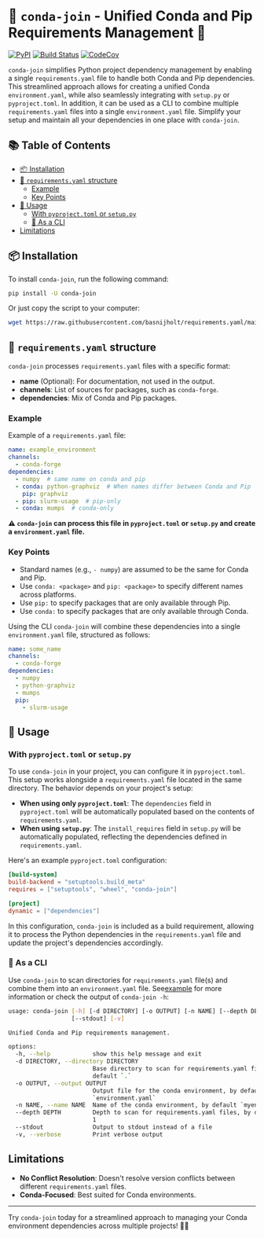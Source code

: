 # :rocket: `conda-join` - Unified Conda and Pip Requirements Management :rocket:

[![PyPI](https://img.shields.io/pypi/v/conda-join.svg)](https://pypi.python.org/pypi/conda-join)
[![Build Status](https://github.com/basnijholt/conda-join/actions/workflows/pytest.yml/badge.svg)](https://github.com/basnijholt/conda-join/actions/workflows/pytest.yml)
[![CodeCov](https://codecov.io/gh/basnijholt/conda-join/branch/main/graph/badge.svg)](https://codecov.io/gh/basnijholt/conda-join)

`conda-join` simplifies Python project dependency management by enabling a single `requirements.yaml` file to handle both Conda and Pip dependencies.
This streamlined approach allows for creating a unified Conda `environment.yaml`, while also seamlessly integrating with `setup.py` or `pyproject.toml`.
In addition, it can be used as a CLI to combine multiple `requirements.yaml` files into a single `environment.yaml` file.
Simplify your setup and maintain all your dependencies in one place with `conda-join`.

## :books: Table of Contents

<!-- START doctoc generated TOC please keep comment here to allow auto update -->
<!-- DON'T EDIT THIS SECTION, INSTEAD RE-RUN doctoc TO UPDATE -->

- [:package: Installation](#package-installation)
- [:page_facing_up: `requirements.yaml` structure](#page_facing_up-requirementsyaml-structure)
  - [Example](#example)
  - [Key Points](#key-points)
- [:memo: Usage](#memo-usage)
  - [With `pyproject.toml` or `setup.py`](#with-pyprojecttoml-or-setuppy)
  - [:memo: As a CLI](#memo-as-a-cli)
- [Limitations](#limitations)

<!-- END doctoc generated TOC please keep comment here to allow auto update -->

## :package: Installation

To install `conda-join`, run the following command:

```bash
pip install -U conda-join
```

Or just copy the script to your computer:
```bash
wget https://raw.githubusercontent.com/basnijholt/requirements.yaml/main/conda_join.py
```

## :page_facing_up: `requirements.yaml` structure

`conda-join` processes `requirements.yaml` files with a specific format:

- **name** (Optional): For documentation, not used in the output.
- **channels**: List of sources for packages, such as `conda-forge`.
- **dependencies**: Mix of Conda and Pip packages.

### Example

Example of a `requirements.yaml` file:

```yaml
name: example_environment
channels:
  - conda-forge
dependencies:
  - numpy  # same name on conda and pip
  - conda: python-graphviz  # When names differ between Conda and Pip
    pip: graphviz
  - pip: slurm-usage  # pip-only
  - conda: mumps  # conda-only
```

**⚠️ `conda-join` can process this file in `pyproject.toml` or `setup.py` and create a `environment.yaml` file.**

### Key Points

- Standard names (e.g., `- numpy`) are assumed to be the same for Conda and Pip.
- Use `conda: <package>` and `pip: <package>` to specify different names across platforms.
- Use `pip:` to specify packages that are only available through Pip.
- Use `conda:` to specify packages that are only available through Conda.

Using the CLI `conda-join` will combine these dependencies into a single `environment.yaml` file, structured as follows:

```yaml
name: some_name
channels:
  - conda-forge
dependencies:
  - numpy
  - python-graphviz
  - mumps
  pip:
    - slurm-usage
```

## :memo: Usage

### With `pyproject.toml` or `setup.py`

To use `conda-join` in your project, you can configure it in `pyproject.toml`. This setup works alongside a `requirements.yaml` file located in the same directory. The behavior depends on your project's setup:

- **When using only `pyproject.toml`**: The `dependencies` field in `pyproject.toml` will be automatically populated based on the contents of `requirements.yaml`.
- **When using `setup.py`**: The `install_requires` field in `setup.py` will be automatically populated, reflecting the dependencies defined in `requirements.yaml`.

Here's an example `pyproject.toml` configuration:

```toml
[build-system]
build-backend = "setuptools.build_meta"
requires = ["setuptools", "wheel", "conda-join"]

[project]
dynamic = ["dependencies"]
```

In this configuration, `conda-join` is included as a build requirement, allowing it to process the Python dependencies in the `requirements.yaml` file and update the project's dependencies accordingly.

### :memo: As a CLI

Use `conda-join` to scan directories for `requirements.yaml` file(s) and combine them into an `environment.yaml` file. See[example](example/) for more information or check the output of `conda-join -h`:

<!-- CODE:BASH:START -->
<!-- echo '```bash' -->
<!-- conda-join -h -->
<!-- echo '```' -->
<!-- CODE:END -->
<!-- OUTPUT:START -->
<!-- ⚠️ This content is auto-generated by `markdown-code-runner`. -->
```bash
usage: conda-join [-h] [-d DIRECTORY] [-o OUTPUT] [-n NAME] [--depth DEPTH]
                  [--stdout] [-v]

Unified Conda and Pip requirements management.

options:
  -h, --help            show this help message and exit
  -d DIRECTORY, --directory DIRECTORY
                        Base directory to scan for requirements.yaml files, by
                        default `.`
  -o OUTPUT, --output OUTPUT
                        Output file for the conda environment, by default
                        `environment.yaml`
  -n NAME, --name NAME  Name of the conda environment, by default `myenv`
  --depth DEPTH         Depth to scan for requirements.yaml files, by default
                        1
  --stdout              Output to stdout instead of a file
  -v, --verbose         Print verbose output
```

<!-- OUTPUT:END -->

## Limitations
- **No Conflict Resolution**: Doesn't resolve version conflicts between different `requirements.yaml` files.
- **Conda-Focused**: Best suited for Conda environments.

* * *

Try `conda-join` today for a streamlined approach to managing your Conda environment dependencies across multiple projects! 🎉👏
